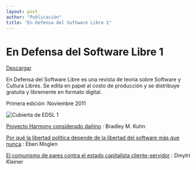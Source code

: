 ```yaml
---
layout: post
author: "Publicación"
title: "En Defensa del Software Libre 1"
---
```


En Defensa del Software Libre 1
===============================

[Descargar][0]

En Defensa del Software Libre es una revista de teoría sobre Software y
Cultura Libres. Se edita en papel al costo de producción y se distribuye
gratuita y libremente en formato digital.

Primera edición: Noviembre 2011

![Cubierta de EDSL 1](images/cover_endefensadelsl_nr1.png)


[Proyecto Harmony considerado dañino][1]
: Bradley M. Kuhn

[Por qué la libertad política depende de la libertad del software más que nunca][2]
: Eben Moglen

[El comunismo de pares contra el estado capitalista cliente-servidor][3]
: Dmytri Kleiner


[0]: descargas/En.Defensa.del.Software.Libre.Nro1.pdf "Descargar EDSL 1"
[1]: harmony_harmful.html "Bradley Kuhn"
[2]: why_political_liberty.html "Eben Moglen"
[3]: comunismo_de_pares.html "Dmytri Kleiner"

